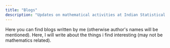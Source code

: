 ```yaml
---
title: "Blogs"
description: "Updates on mathematical activities at Indian Statistical Institute, Bangalore"
---
```

Here you can find blogs written by me (otherwise author's names will be mentioned). Here, I will write about the things i find interesting (may not be mathematics related).